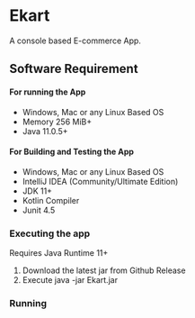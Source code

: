 # Ekart 

A console based E-commerce App.

## Software Requirement 

#### For running the App
 * Windows, Mac or any Linux Based OS
 * Memory 256 MiB+  
 * Java 11.0.5+ 

#### For Building and Testing the App
* Windows, Mac or any Linux Based OS
* IntelliJ IDEA (Community/Ultimate Edition) 
* JDK 11+ 
* Kotlin Compiler 
* Junit 4.5 


### Executing the app 
Requires Java Runtime 11+
1. Download the latest jar from Github Release
2. Execute java -jar Ekart.jar 

### Running 
